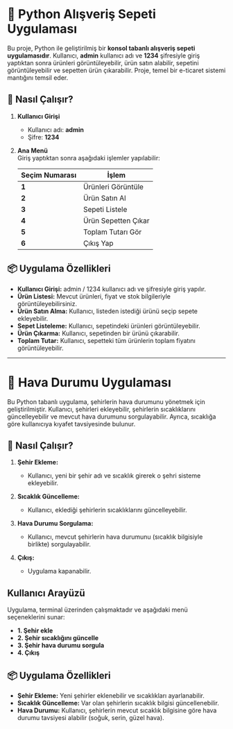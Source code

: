 
# 🛒 Python Alışveriş Sepeti Uygulaması
Bu proje, Python ile geliştirilmiş bir **konsol tabanlı alışveriş sepeti uygulamasıdır**. Kullanıcı, **admin** kullanıcı adı ve **1234** şifresiyle giriş yaptıktan sonra ürünleri görüntüleyebilir, ürün satın alabilir, sepetini görüntüleyebilir ve sepetten ürün çıkarabilir. Proje, temel bir e-ticaret sistemi mantığını temsil eder.

## 🚀 Nasıl Çalışır?

1. **Kullanıcı Girişi**
   - Kullanıcı adı: **admin**  
   - Şifre: **1234**  

2. **Ana Menü**  
   Giriş yaptıktan sonra aşağıdaki işlemler yapılabilir:  

   | Seçim Numarası | İşlem                 |
   |----------------|-----------------------|
   | **1**          | Ürünleri Görüntüle    |
   | **2**          | Ürün Satın Al         |
   | **3**          | Sepeti Listele        |
   | **4**          | Ürün Sepetten Çıkar   |
   | **5**          | Toplam Tutarı Gör     |
   | **6**          | Çıkış Yap             |

## 📦 Uygulama Özellikleri

- **Kullanıcı Girişi:** admin / 1234 kullanıcı adı ve şifresiyle giriş yapılır.  
- **Ürün Listesi:** Mevcut ürünleri, fiyat ve stok bilgileriyle görüntüleyebilirsiniz.  
- **Ürün Satın Alma:** Kullanıcı, listeden istediği ürünü seçip sepete ekleyebilir.  
- **Sepet Listeleme:** Kullanıcı, sepetindeki ürünleri görüntüleyebilir.  
- **Ürün Çıkarma:** Kullanıcı, sepetinden bir ürünü çıkarabilir.  
- **Toplam Tutar:** Kullanıcı, sepetteki tüm ürünlerin toplam fiyatını görüntüleyebilir.  

---

# 🛒 Hava Durumu Uygulaması

Bu Python tabanlı uygulama, şehirlerin hava durumunu yönetmek için geliştirilmiştir. Kullanıcı, şehirleri ekleyebilir, şehirlerin sıcaklıklarını güncelleyebilir ve mevcut hava durumunu sorgulayabilir. Ayrıca, sıcaklığa göre kullanıcıya kıyafet tavsiyesinde bulunur.

## 🚀 Nasıl Çalışır?

1. **Şehir Ekleme:**
   - Kullanıcı, yeni bir şehir adı ve sıcaklık girerek o şehri sisteme ekleyebilir.
   
2. **Sıcaklık Güncelleme:**
   - Kullanıcı, eklediği şehirlerin sıcaklıklarını güncelleyebilir.
   
3. **Hava Durumu Sorgulama:**
   - Kullanıcı, mevcut şehirlerin hava durumunu (sıcaklık bilgisiyle birlikte) sorgulayabilir.

4. **Çıkış:**
   - Uygulama kapanabilir.

## Kullanıcı Arayüzü

Uygulama, terminal üzerinden çalışmaktadır ve aşağıdaki menü seçeneklerini sunar:

- **1. Şehir ekle**
- **2. Şehir sıcaklığını güncelle**
- **3. Şehir hava durumu sorgula**
- **4. Çıkış**

## 📦 Uygulama Özellikleri

- **Şehir Ekleme:** Yeni şehirler eklenebilir ve sıcaklıkları ayarlanabilir.
- **Sıcaklık Güncelleme:** Var olan şehirlerin sıcaklık bilgisi güncellenebilir.
- **Hava Durumu:** Kullanıcı, şehirlerin mevcut sıcaklık bilgisine göre hava durumu tavsiyesi alabilir (soğuk, serin, güzel hava).
